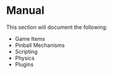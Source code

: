 # Manual

This section will document the following:

- Game Items
- Pinball Mechanisms
- Scripting
- Physics
- Plugins
